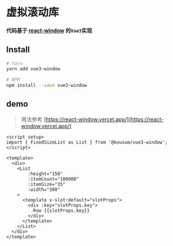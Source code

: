 # 虚拟滚动库

#### 代码基于 [react-window](https://github.com/bvaughn/react-window) 的`Vue3`实现

## Install

```bash
# Yarn
yarn add vue3-window

# NPM
npm install --save vue3-window
```

## demo
> 用法参考 [https://react-window.vercel.app/](https://react-window.vercel.app/)
```
<script setup>
import { FixedSizeList as List } from '@kousum/vue3-window';
</script>

<template>
  <div>
    <List
        :height="150"
        :itemCount="100000"
        :itemSize="35"
        :width="300"
    >
      <template v-slot:default="slotProps">
        <div :key="slotProps.key">
          Row {{slotProps.key}}
        </div>
      </template>
    </List>
  </div>
</template>
```
